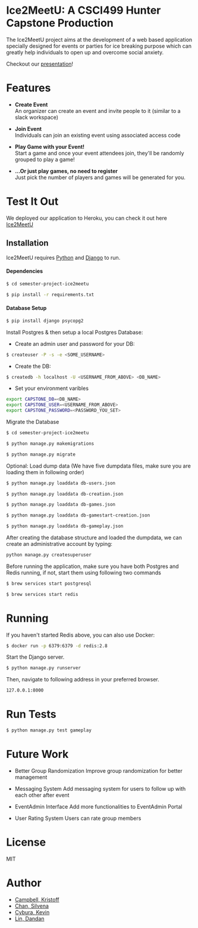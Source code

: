 # Ice2MeetU: A CSCI499 Hunter Capstone Production

The Ice2MeetU project aims at the development of a web based application specially designed for events
or parties for ice breaking purpose which can greatly help individuals to open up and overcome social anxiety.

Checkout our [presentation](https://bit.ly/2EA5nTs)!

# Features
-   **Create Event**<br />
    An organizer can create an event and invite people to it (similar to a slack workspace)

-   **Join Event**<br />
    Individuals can join an existing event using associated access code

-   **Play Game with your Event!**<br />
    Start a game and once your event attendees join, they'll be randomly grouped to play a game!

-   **...Or just play games, no need to register**<br />
    Just pick the number of players and games will be generated for you.

# Test It Out
We deployed our application to Heroku, you can check it out here [Ice2MeetU](https://ice2meetu.herokuapp.com/)

## Installation

Ice2MeetU requires [Python](https://www.python.org/) and [Django](https://www.djangoproject.com/) to run.

#### Dependencies
```sh
$ cd semester-project-ice2meetu

$ pip install -r requirements.txt
```

#### Database Setup
```sh
$ pip install django psycopg2
```
Install Postgres & then setup a local Postgres Database:
* Create an admin user and password for your DB: <br />
```sh
$ createuser -P -s -e <SOME_USERNAME>
```
* Create the DB: <br />
```sh 
$ createdb -h localhost -U <USERNAME_FROM_ABOVE> <DB_NAME>
```
* Set your environment varibles
```sh
export CAPSTONE_DB=<DB_NAME>
export CAPSTONE_USER=<USERNAME_FROM_ABOVE>
export CAPSTONE_PASSWORD=<PASSWORD_YOU_SET>
```

Migrate the Database
```sh
$ cd semester-project-ice2meetu

$ python manage.py makemigrations

$ python manage.py migrate
```

Optional: Load dump data (We have five dumpdata files, make sure you are loading them in following order)
```sh
$ python manage.py loaddata db-users.json

$ python manage.py loaddata db-creation.json

$ python manage.py loaddata db-games.json

$ python manage.py loaddata db-gamestart-creation.json

$ python manage.py loaddata db-gameplay.json
```

After creating the database structure and loaded the dumpdata, we can create an administrative account by typing:
```sh
python manage.py createsuperuser
```
Before running the application, make sure you have both Postgres and Redis running, if not, start them using following two commands
```sh
$ brew services start postgresql

$ brew services start redis
```

# Running 
If you haven't started Redis above, you can also use Docker:
```sh
$ docker run -p 6379:6379 -d redis:2.8
```

Start the Django server.
```sh
$ python manage.py runserver
```
Then, navigate to following address in your preferred browser.
```sh
127.0.0.1:8000
```
# Run Tests
```sh
$ python manage.py test gameplay
```

# Future Work
- Better Group Randomization 
 Improve group randomization for better management

- Messaging System 
Add messaging system for users to follow up with each other after event 

- EventAdmin Interface 
Add more functionalities to EventAdmin Portal 

- User Rating System 
Users can rate group members

# License

MIT

# Author
- [Campbell, Kristoff](https://github.com/kristoff-campbell28)
- [Chan, Silvena](https://github.com/silvenac)
- [Cybura, Kevin](https://github.com/KevinCybura)
- [Lin, Dandan](https://github.com/dandanlin0702)
